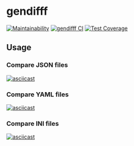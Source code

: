 # gendifff

[![Maintainability](https://api.codeclimate.com/v1/badges/ecf0b49710a3978b6dac/maintainability)](https://codeclimate.com/github/RamilAlbakov/frontend-project-lvl2/maintainability)
[![gendifff CI](https://github.com/RamilAlbakov/frontend-project-lvl2/workflows/gendifff%20CI/badge.svg)](https://github.com/RamilAlbakov/frontend-project-lvl2/actions)
[![Test Coverage](https://api.codeclimate.com/v1/badges/ecf0b49710a3978b6dac/test_coverage)](https://codeclimate.com/github/RamilAlbakov/frontend-project-lvl2/test_coverage)

## Usage

### Compare JSON files

[![asciicast](https://asciinema.org/a/357134.svg)](https://asciinema.org/a/357134)

### Compare YAML files

[![asciicast](https://asciinema.org/a/357135.svg)](https://asciinema.org/a/357135)

### Compare INI files

[![asciicast](https://asciinema.org/a/357136.svg)](https://asciinema.org/a/357136)
